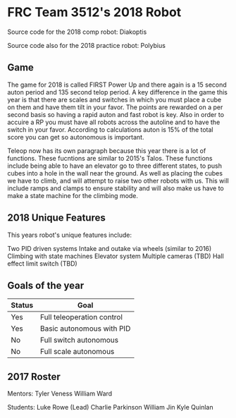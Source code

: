 # FRC Team 3512's 2018 Robot

Source code for the 2018 comp robot: Diakoptis

Source code also for the 2018 practice robot: Polybius

## Game

The game for 2018 is called FIRST Power Up and there again is a 15 second auton period and 135 second telop period. A key difference in the game this year is that there are scales and switches in which you must place a cube on them and have them tilt in your favor. The points are rewarded on a per second basis so having a rapid auton and fast robot is key. Also in order to accuire a RP you must have all robots across the autoline and to have the switch in your favor. According to calculations auton is 15% of the total score you can get so autonomous is important.

Teleop now has its own paragraph because this year there is a lot of functions. These fucntions are similar to 2015's Talos. These functions include being able to have an elevator go to three different states, to push cubes into a hole in the wall near the ground. As well as placing the cubes we have to climb, and will attempt to raise two other robots with us. This will include ramps and clamps to ensure stability and will also make us have to make a state machine for the climbing mode. 

## 2018 Unique Features

This years robot's unique features include:

Two PID driven systems
Intake and outake via wheels (similar to 2016)
Climbing with state machines
Elevator system
Multiple cameras (TBD)
Hall effect limit switch (TBD)

## Goals of the year

|Status|Goal|
|------|----|
|Yes|Full teleoperation control|
|Yes|Basic autonomous with PID|
|No |Full switch autonomous|
|No |Full scale autonomous|

## 2017 Roster

Mentors:
Tyler Veness
William Ward

Students:
Luke Rowe (Lead)
Charlie Parkinson
William Jin
Kyle Quinlan
